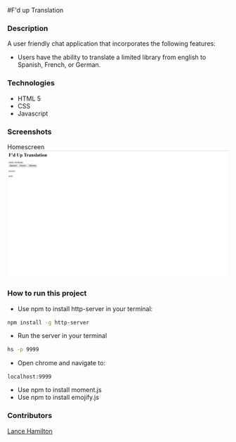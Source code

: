 #F'd up Translation

### Description

A user friendly chat application that incorporates the following features:

- Users have the ability to translate a limited library from english to Spanish, French, or German.

### Technologies

- HTML 5
- CSS
- Javascript

### Screenshots

Homescreen
![screenshot](./screenshots/translation.png)

### How to run this project

- Use npm to install http-server in your terminal:

```sh
npm install -g http-server
```

- Run the server in your terminal

```sh
hs -p 9999
```

- Open chrome and navigate to:

```
localhost:9999
```

- Use npm to install moment.js
- Use npm to install emojify.js

### Contributors

[Lance Hamilton](https://github.com/lancehamilton24)
